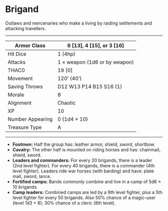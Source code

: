 # Brigand

Outlaws and mercenaries who make a living by raiding settlements and attacking travellers.

------

| Armor Class     | 6 [13], 4 [15], or 3 [16]     |
| ---------------- | ----------------------------- |
| Hit Dice         | 1 (4hp)                       |
| Attacks          | 1 × weapon (1d6 or by weapon) |
| THAC0            | 19 [0]                        |
| Movement         | 120’ (40’)                    |
| Saving Throws    | D12 W13 P14 B15 S16 (1)       |
| Morale           | 8                             |
| Alignment        | Chaotic                       |
| XP               | 10                            |
| Number Appearing | 0 (1d4 × 10)                  |
| Treasure Type    | A                             |

------

- **Footmen:** Half the group has: leather armor, shield, sword, shortbow.
- **Cavalry:** The other half is mounted on riding horses and has: chainmail, shield, sword.
- **Leaders and commanders:** For every 20 brigands, there is a leader (2nd level fighter). For every 40 brigands, there is a commander (4th level fighter). Leaders ride war horses (with barding) and have: plate mail, sword, lance.
- **Fortified camps:** Bands commonly combine and live in a camp of 5d6 × 10 brigands.
- **Camp leaders:** Combined camps are led by a 9th level fighter, plus a 5th level fighter for every 50 brigands. Also 50% chance of a magic-user (level 1d3 + 8); 30% chance of a cleric (8th level).